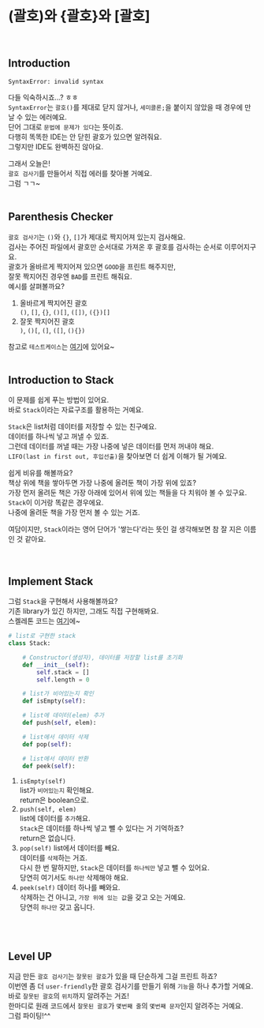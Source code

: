 # (괄호)와 {괄호}와 [괄호]  
<br>

## Introduction
```
SyntaxError: invalid syntax
```
다들 익숙하시죠...? ㅎㅎ  
`SyntaxError`는 `괄호()`를 제대로 닫지 않거나, `세미콜론;`을 붙이지 않았을 때 경우에 만날 수 있는 에러예요.  
단어 그대로 `문법에 문제가 있다`는 뜻이죠.  
다행히 똑똑한 IDE는 안 닫힌 괄호가 있으면 알려줘요.  
그렇지만 IDE도 완벽하진 않아요.  

그래서 오늘은!  
`괄호 검사기`를 만들어서 직접 에러를 찾아볼 거예요.  
그럼 ㄱㄱ~
<br>
<br>

## Parenthesis Checker
`괄호 검사기`는 `()`와 `{}`, `[]`가 제대로 짝지어져 있는지 검사해요.  
검사는 주어진 파일에서 괄호만 순서대로 가져온 후 괄호를 검사하는 순서로 이루어지구요.  
괄호가 올바르게 짝지어져 있으면 `GOOD`을 프린트 해주지만,  
잘못 짝지어진 경우엔 `BAD`를 프린트 해줘요.  
예시를 살펴볼까요?  

1. 올바르게 짝지어진 괄호  
    `()`, `[]`, `{}`, `()[]`, `([])`, `({})[]`  
2. 잘못 짝지어진 괄호  
    `)`, `()[`, `(]`, `([]`, `(){})`

참고로 `테스트케이스`는 [여기](https://happyhddey.github.io/pythonSimpleProject/project/parenthesis/index.html)에 있어요~
<br>
<br>

## Introduction to Stack
이 문제를 쉽게 푸는 방법이 있어요.  
바로 `Stack`이라는 자료구조를 활용하는 거예요.  

`Stack`은 list처럼 데이터를 저장할 수 있는 친구예요.  
데이터를 하나씩 넣고 꺼낼 수 있죠.  
그런데 데이터를 꺼낼 때는 가장 나중에 넣은 데이터를 먼저 꺼내야 해요.  
`LIFO(last in first out, 후입선출)`을 찾아보면 더 쉽게 이해가 될 거예요.  

쉽게 비유를 해볼까요?  
책상 위에 책을 쌓아두면 가장 나중에 올려둔 책이 가장 위에 있죠?  
가장 먼저 올려둔 책은 가장 아래에 있어서 위에 있는 책들을 다 치워야 볼 수 있구요.  
`Stack`이 이거랑 똑같은 경우에요.  
나중에 올려둔 책을 가장 먼저 볼 수 있는 거죠.  

여담이지만, `Stack`이라는 영어 단어가 '쌓는다'라는 뜻인 걸 생각해보면 참 잘 지은 이름인 것 같아요.  
<br>
<br>

## Implement Stack
그럼 `Stack`을 구현해서 사용해볼까요?  
기존 library가 있긴 하지만, 그래도 직접 구현해봐요.  
스켈레톤 코드는 [여기](https://github.com/happyhddey/pythonSimpleProject/blob/main/project/parenthesis/parenthesis.py)에~
```python
# list로 구현한 stack
class Stack:

    # Constructor(생성자), 데이터를 저장할 list를 초기화
    def __init__(self):
        self.stack = []
        self.length = 0

    # list가 비어있는지 확인
    def isEmpty(self):

    # list에 데이터(elem) 추가        
    def push(self, elem):

    # list에서 데이터 삭제
    def pop(self):

    # list에서 데이터 반환
    def peek(self):
```
1. `isEmpty(self)`  
    list가 `비어있는지` 확인해요.  
    return은 boolean으로.  
2. `push(self, elem)`  
    list에 데이터를 `추가`해요.  
    `Stack`은 데이터를 하나씩 넣고 뺄 수 있다는 거 기억하죠?  
    return은 없습니다.  
3. `pop(self)`
    list에서 데이터를 빼요.  
    데이터를 `삭제`하는 거죠.  
    다시 한 번 말하지만, `Stack`은 데이터를 `하나씩만` 넣고 뺄 수 있어요.  
    당연히 여기서도 `하나만` 삭제해야 해요.  
4. `peek(self)`
    데이터 하나를 빼와요.  
    삭제하는 건 아니고, `가장 위에 있는 값`을 갖고 오는 거예요.  
    당연히 `하나만` 갖고 옵니다.  
<br>
<br>

## Level UP
지금 만든 `괄호 검사기`는 `잘못된 괄호`가 있을 때 단순하게 그걸 프린트 하죠?  
이번엔 좀 더 `user-friendly`한 괄호 검사기를 만들기 위해 `기능`을 하나 추가할 거예요.  
바로 `잘못된 괄호`의 `위치`까지 알려주는 거죠!  
한마디로 원래 코드에서 `잘못된 괄호`가 `몇번째 줄`의 `몇번째 문자`인지 알려주는 거예요.  
그럼 파이팅!^^
<br>
<br>
<br>
